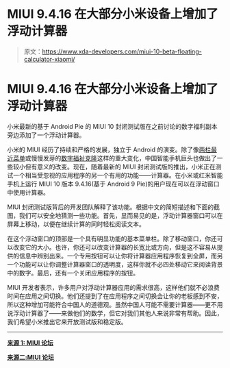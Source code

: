 # MIUI 9.4.16 在大部分小米设备上增加了浮动计算器

> 原文：<https://www.xda-developers.com/miui-10-beta-floating-calculator-xiaomi/>

# MIUI 9.4.16 在大部分小米设备上增加了浮动计算器

小米最新的基于 Android Pie 的 MIUI 10 封闭测试版在之前讨论的数字福利副本旁边添加了一个浮动计算器。

小米的 MIUI 经历了持续和严格的发展，独立于 Android 的演变。除了像[两栏最近菜单](https://www.xda-developers.com/xiaomi-miui-10-global-beta-features/)或慢慢发芽的[数字福祉克隆](https://www.xda-developers.com/miui-10-beta-digital-wellbeing/)这样的重大变化，中国智能手机巨头也做出了一些较小但有意义的改变。现在，随着最新的 MIUI 封闭测试版的推出，小米正在测试一个相当受忽视的应用程序的另一个有用的功能——计算器。在小米或红米智能手机上运行 MIUI 10 版本 9.4.16(基于 Android 9 Pie)的用户现在可以在浮动窗口中使用计算器。

MIUI 封闭测试版背后的开发团队解释了该功能。根据中文的简短描述和下面的截图，我们可以安全地猜测一些功能。首先，显而易见的是，浮动计算器窗口可以在屏幕上移动，以便在继续计算的同时轻松阅读文本。

在这个浮动窗口的顶部是一个具有明显功能的基本菜单栏。除了移动窗口，你还可以改变它的大小。也许，你还可以改变计算器的长宽比或方向，但是这不容易从提供的信息中辨别出来。一个专用按钮可以让你将计算器应用程序恢复到全屏，而另一个功能可以让你调整计算器窗口的透明度，这样你就不必四处移动它来阅读背景中的数字。最后，还有一个关闭应用程序的按钮。

MIUI 开发者表示，许多用户对浮动计算器应用的需求很高，这样他们就不必浪费时间在应用之间切换。他们还提到了在应用程序之间切换会让你的老板感到不安，所以这种增加可能符合中国人的道德观。虽然中国人可能不需要计算器——更不用说浮动计算器了——来做他们的数学，但它对我们其他人来说非常有帮助。因此，我们希望小米推出它来开放测试版和稳定版。

* * *

[**来源 1: MIUI 论坛**](http://www.miui.com/thread-23338681-1-1.html)

[**来源二:MIUI 论坛**](http://www.miui.com/thread-23377055-1-1.html)